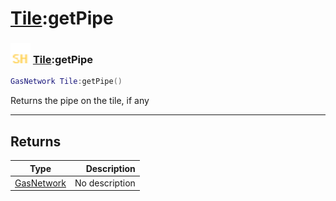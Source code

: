 # [Tile](../tile/README.md):getPipe

### <img src="../../.gitbook/assets/shared.png" width="32" height="32" /> [Tile](../tile/README.md):getPipe

```lua
GasNetwork Tile:getPipe()
```

Returns the pipe on the tile, if any<br>

-----------------
## Returns

| Type   | Description |
| ------ | ----------: |
| [GasNetwork](../gasnetwork/README.md) | No description |

